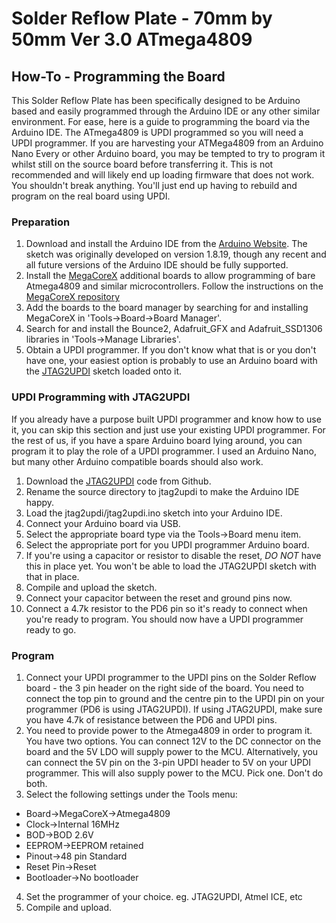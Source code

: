 # **Solder Reflow Plate - 70mm by 50mm Ver 3.0 ATmega4809**

## How-To - Programming the Board
This Solder Reflow Plate has been specifically designed to be Arduino based and easily programmed through the Arduino IDE or any other similar environment.
For ease, here is a guide to programming the board via the Arduino IDE.
The ATmega4809 is UPDI programmed so you will need a UPDI programmer. If you are harvesting your ATMega4809 from an Arduino Nano Every or other Arduino board, you may be tempted to try to program it whilst still on the source board before transferring it. This is not recommended and will likely end up loading firmware that does not work. You shouldn't break anything. You'll just end up having to rebuild and program on the real board using UPDI.

### Preparation
1) Download and install the Arduino IDE from the [Arduino Website](https://www.arduino.cc/). The sketch was originally developed on version 1.8.19, though any recent and all future versions of the Arduino IDE should be fully supported.
2) Install the [MegaCoreX](https://github.com/MCUdude/MegaCoreX) additional boards to allow programming of bare Atmega4809 and similar microcontrollers. Follow the instructions on the [MegaCoreX repository](https://github.com/MCUdude/MegaCoreX)
3) Add the boards to the board manager by searching for and installing MegaCoreX in 'Tools->Board->Board Manager'.
4) Search for and install the Bounce2, Adafruit_GFX and Adafruit_SSD1306 libraries in 'Tools->Manage Libraries'.
5) Obtain a UPDI programmer. If you don't know what that is or you don't have one, your easiest option is probably to use an Arduino board with the [JTAG2UPDI](https://github.com/ElTangas/jtag2updi) sketch loaded onto it.

### UPDI Programming with JTAG2UPDI
If you already have a purpose built UPDI programmer and know how to use it, you can skip this section and just use your existing UPDI programmer. For the rest of us, if you have a spare Arduino board lying around, you can program it to play the role of a UPDI programmer. I used an Arduino Nano, but many other Arduino compatible boards should also work.
1) Download the [JTAG2UPDI](https://github.com/ElTangas/jtag2updi) code from Github.
2) Rename the source directory to jtag2updi to make the Arduino IDE happy.
3) Load the jtag2updi/jtag2updi.ino sketch into your Arduino IDE.
4) Connect your Arduino board via USB.
5) Select the appropriate board type via the Tools->Board menu item.
6) Select the appropriate port for you UPDI programmer Arduino board.
7) If you're using a capacitor or resistor to disable the reset, *DO NOT* have this in place yet. You won't be able to load the JTAG2UPDI sketch with that in place.
8) Compile and upload the sketch.
9) Connect your capacitor between the reset and ground pins now.
10) Connect a 4.7k resistor to the PD6 pin so it's ready to connect when you're ready to program.
You should now have a UPDI programmer ready to go.

### Program
1) Connect your UPDI programmer to the UPDI pins on the Solder Reflow board - the 3 pin header on the right side of the board. You need to connect the top pin to ground and the centre pin to the UPDI pin on your programmer (PD6 is using JTAG2UPDI). If using JTAG2UPDI, make sure you have 4.7k of resistance between the PD6 and UPDI pins.
2) You need to provide power to the Atmega4809 in order to program it. You have two options. You can connect 12V to the DC connector on the board and the 5V LDO will supply power to the MCU. Alternatively, you can connect the 5V pin on the 3-pin UPDI header to 5V on your UPDI programmer. This will also supply power to the MCU. Pick one. Don't do both.
3) Select the following settings under the Tools menu:
- Board->MegaCoreX->Atmega4809 
- Clock->Internal 16MHz
- BOD->BOD 2.6V
- EEPROM->EEPROM retained
- Pinout->48 pin Standard
- Reset Pin->Reset
- Bootloader->No bootloader
4) Set the programmer of your choice. eg. JTAG2UPDI, Atmel ICE, etc
5) Compile and upload.


